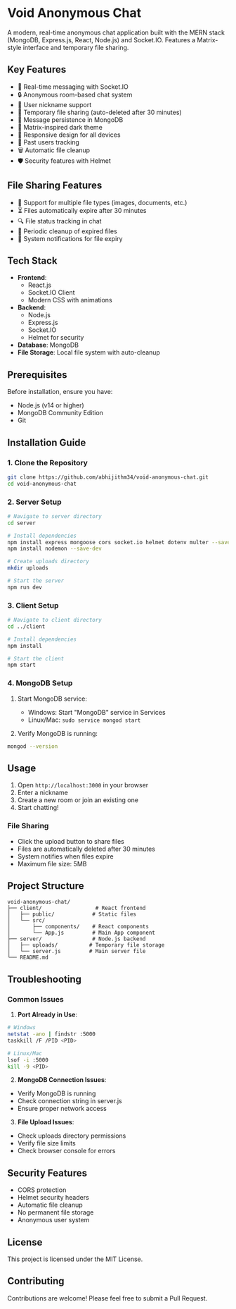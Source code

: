 # Void Anonymous Chat

A modern, real-time anonymous chat application built with the MERN stack (MongoDB, Express.js, React, Node.js) and Socket.IO. Features a Matrix-style interface and temporary file sharing.

## Key Features

* 🚀 Real-time messaging with Socket.IO
* 🔒 Anonymous room-based chat system
* 👥 User nickname support
* 📁 Temporary file sharing (auto-deleted after 30 minutes)
* 💾 Message persistence in MongoDB
* 🌙 Matrix-inspired dark theme
* 📱 Responsive design for all devices
* 🔄 Past users tracking
* 🗑️ Automatic file cleanup
* 🛡️ Security features with Helmet

## File Sharing Features

* 📎 Support for multiple file types (images, documents, etc.)
* ⏳ Files automatically expire after 30 minutes
* 🔍 File status tracking in chat
* 🧹 Periodic cleanup of expired files
* 💬 System notifications for file expiry

## Tech Stack

* **Frontend**: 
  * React.js
  * Socket.IO Client
  * Modern CSS with animations
* **Backend**: 
  * Node.js
  * Express.js
  * Socket.IO
  * Helmet for security
* **Database**: MongoDB
* **File Storage**: Local file system with auto-cleanup

## Prerequisites

Before installation, ensure you have:
* Node.js (v14 or higher)
* MongoDB Community Edition
* Git

## Installation Guide

### 1. Clone the Repository
```bash
git clone https://github.com/abhijithm34/void-anonymous-chat.git
cd void-anonymous-chat
```

### 2. Server Setup
```bash
# Navigate to server directory
cd server

# Install dependencies
npm install express mongoose cors socket.io helmet dotenv multer --save
npm install nodemon --save-dev

# Create uploads directory
mkdir uploads

# Start the server
npm run dev
```

### 3. Client Setup
```bash
# Navigate to client directory
cd ../client

# Install dependencies
npm install

# Start the client
npm start
```

### 4. MongoDB Setup
1. Start MongoDB service:
   * Windows: Start "MongoDB" service in Services
   * Linux/Mac: `sudo service mongod start`

2. Verify MongoDB is running:
```bash
mongod --version
```

## Usage

1. Open `http://localhost:3000` in your browser
2. Enter a nickname
3. Create a new room or join an existing one
4. Start chatting!

### File Sharing
* Click the upload button to share files
* Files are automatically deleted after 30 minutes
* System notifies when files expire
* Maximum file size: 5MB

## Project Structure
```
void-anonymous-chat/
├── client/                 # React frontend
│   ├── public/            # Static files
│   └── src/              
│       ├── components/    # React components
│       └── App.js         # Main App component
├── server/                # Node.js backend
│   ├── uploads/          # Temporary file storage
│   └── server.js         # Main server file
└── README.md
```

## Troubleshooting

### Common Issues

1. **Port Already in Use**:
```bash
# Windows
netstat -ano | findstr :5000
taskkill /F /PID <PID>

# Linux/Mac
lsof -i :5000
kill -9 <PID>
```

2. **MongoDB Connection Issues**:
* Verify MongoDB is running
* Check connection string in server.js
* Ensure proper network access

3. **File Upload Issues**:
* Check uploads directory permissions
* Verify file size limits
* Check browser console for errors

## Security Features

* CORS protection
* Helmet security headers
* Automatic file cleanup
* No permanent file storage
* Anonymous user system

## License

This project is licensed under the MIT License.

## Contributing

Contributions are welcome! Please feel free to submit a Pull Request.
